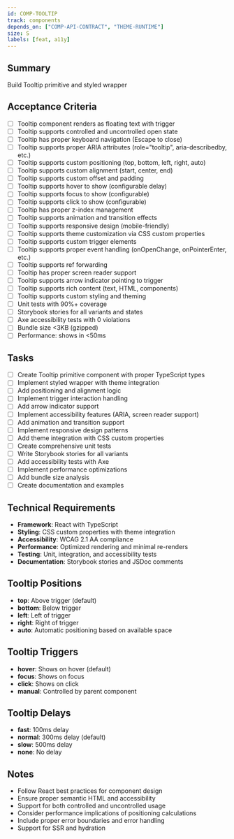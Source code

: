 ```yaml
---
id: COMP-TOOLTIP
track: components
depends_on: ["COMP-API-CONTRACT", "THEME-RUNTIME"]
size: S
labels: [feat, a11y]
---
```


## Summary

Build Tooltip primitive and styled wrapper

## Acceptance Criteria

- [ ] Tooltip component renders as floating text with trigger
- [ ] Tooltip supports controlled and uncontrolled open state
- [ ] Tooltip has proper keyboard navigation (Escape to close)
- [ ] Tooltip supports proper ARIA attributes (role="tooltip", aria-describedby, etc.)
- [ ] Tooltip supports custom positioning (top, bottom, left, right, auto)
- [ ] Tooltip supports custom alignment (start, center, end)
- [ ] Tooltip supports custom offset and padding
- [ ] Tooltip supports hover to show (configurable delay)
- [ ] Tooltip supports focus to show (configurable)
- [ ] Tooltip supports click to show (configurable)
- [ ] Tooltip has proper z-index management
- [ ] Tooltip supports animation and transition effects
- [ ] Tooltip supports responsive design (mobile-friendly)
- [ ] Tooltip supports theme customization via CSS custom properties
- [ ] Tooltip supports custom trigger elements
- [ ] Tooltip supports proper event handling (onOpenChange, onPointerEnter, etc.)
- [ ] Tooltip supports ref forwarding
- [ ] Tooltip has proper screen reader support
- [ ] Tooltip supports arrow indicator pointing to trigger
- [ ] Tooltip supports rich content (text, HTML, components)
- [ ] Tooltip supports custom styling and theming
- [ ] Unit tests with 90%+ coverage
- [ ] Storybook stories for all variants and states
- [ ] Axe accessibility tests with 0 violations
- [ ] Bundle size <3KB (gzipped)
- [ ] Performance: shows in <50ms

## Tasks

- [ ] Create Tooltip primitive component with proper TypeScript types
- [ ] Implement styled wrapper with theme integration
- [ ] Add positioning and alignment logic
- [ ] Implement trigger interaction handling
- [ ] Add arrow indicator support
- [ ] Implement accessibility features (ARIA, screen reader support)
- [ ] Add animation and transition support
- [ ] Implement responsive design patterns
- [ ] Add theme integration with CSS custom properties
- [ ] Create comprehensive unit tests
- [ ] Write Storybook stories for all variants
- [ ] Add accessibility tests with Axe
- [ ] Implement performance optimizations
- [ ] Add bundle size analysis
- [ ] Create documentation and examples

## Technical Requirements

- **Framework**: React with TypeScript
- **Styling**: CSS custom properties with theme integration
- **Accessibility**: WCAG 2.1 AA compliance
- **Performance**: Optimized rendering and minimal re-renders
- **Testing**: Unit, integration, and accessibility tests
- **Documentation**: Storybook stories and JSDoc comments

## Tooltip Positions

- **top**: Above trigger (default)
- **bottom**: Below trigger
- **left**: Left of trigger
- **right**: Right of trigger
- **auto**: Automatic positioning based on available space

## Tooltip Triggers

- **hover**: Shows on hover (default)
- **focus**: Shows on focus
- **click**: Shows on click
- **manual**: Controlled by parent component

## Tooltip Delays

- **fast**: 100ms delay
- **normal**: 300ms delay (default)
- **slow**: 500ms delay
- **none**: No delay

## Notes

- Follow React best practices for component design
- Ensure proper semantic HTML and accessibility
- Support for both controlled and uncontrolled usage
- Consider performance implications of positioning calculations
- Include proper error boundaries and error handling
- Support for SSR and hydration
